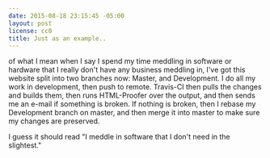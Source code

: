 ```yaml
---
date: 2015-08-18 23:15:45 -05:00
layout: post
license: cc0
title: Just as an example..
---
```

of what I mean when I say I spend my time meddling in software or hardware
that I really don't have any business meddling in, I've got this website
split into two branches now: Master, and Development. I do all my work in
development, then push to remote. Travis-CI then pulls the changes and builds
them, then runs HTML-Proofer over the output, and then sends me an e-mail
if something is broken. If nothing is broken, then I rebase my Development
branch on master, and then merge it into master to make sure my changes are
preserved.

I guess it should read "I meddle in software that I don't need in the
slightest."
